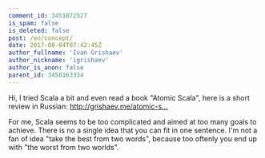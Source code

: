 ```yaml
---
comment_id: 3451072527
is_spam: false
is_deleted: false
post: /en/concept/
date: 2017-08-04T07:42:45Z
author_fullname: 'Ivan Grishaev'
author_nickname: 'igrishaev'
author_is_anon: false
parent_id: 3450163334
---
```


<p>Hi, I tried Scala a bit and even read a book "Atomic Scala", here is a short review in Russian: <a href="http://grishaev.me/atomic-scala" rel="nofollow noopener" title="http://grishaev.me/atomic-scala">http://grishaev.me/atomic-s...</a></p><p>For me, Scala seems to be too complicated and aimed at too many goals to achieve. There is no a single idea that you can fit in one sentence. I'm not a fan of idea "take the best from two words", because too oftenly you end up with "the worst from two worlds".</p>
